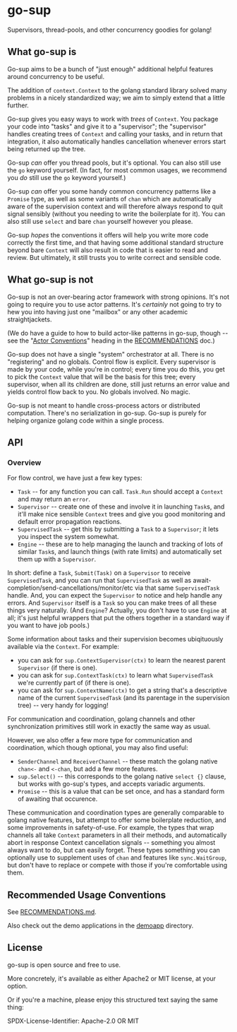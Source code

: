 go-sup
======

Supervisors, thread-pools, and other concurrency goodies for golang!


What go-sup is
--------------

Go-sup aims to be a bunch of "just enough" additional helpful features around concurrency to be useful.

The addition of `context.Context` to the golang standard library solved many problems in a nicely standardized way;
we aim to simply extend that a little further.

Go-sup gives you easy ways to work with _trees_ of `Context`.
You package your code into "tasks" and give it to a "supervisor";
the "supervisor" handles creating trees of `Context` and calling your tasks,
and in return that integration, it also automatically handles cancellation whenever errors start being returned up the tree.

Go-sup _can_ offer you thread pools, but it's optional.
You can also still use the `go` keyword yourself.
(In fact, for most common usages, we recommend you _do_ still use the `go` keyword yourself.)

Go-sup _can_ offer you some handy common concurrency patterns like a `Promise` type,
as well as some variants of `chan` which are automatically aware of the supervision context
and will therefore always respond to quit signal sensibly (without you needing to write the boilerplate for it).
You can also still use `select` and bare `chan` yourself however you please.

Go-sup _hopes_ the conventions it offers will help you write more code correctly the first time,
and that having some additional standard structure beyond bare `Context` will also result in code that is easier to read and review.
But ultimately, it still trusts you to write correct and sensible code.



What go-sup is not
------------------

Go-sup is not an over-bearing actor framework with strong opinions.
It's not going to require you to use actor patterns.
It's *certainly* not going to try to hew you into having just one "mailbox"
or any other academic straightjackets.

(We do have a guide to how to build actor-like patterns in go-sup, though --
see the "[Actor Conventions](./RECOMMENDATIONS.md#actor-conventions)" heading
in the [RECOMMENDATIONS](./RECOMMENDATIONS.md) doc.)

Go-sup does not have a single "system" orchestrator at all.
There is no "registering" and no globals.
Control flow is explicit.
Every supervisor is made by your code, while you're in control;
every time you do this, you get to pick the `Context` value that will be the basis for this tree;
every supervisor, when all its children are done, still just returns an error value and yields control flow back to you.
No globals involved.  No magic.

Go-sup is not meant to handle cross-process actors or distributed computation.
There's no serialization in go-sup.
Go-sup is purely for helping organize golang code within a single process.



API
---

### Overview

For flow control, we have just a few key types:

- `Task` -- for any function you can call.  `Task.Run` should accept a `Context` and may return an `error`.
- `Supervisor` -- create one of these and involve it in launching `Task`s, and it'll make nice sensible `Context` trees and give you good monitoring and default error propagation reactions.
- `SupervisedTask` -- get this by submitting a `Task` to a `Supervisor`; it lets you inspect the system somewhat.
- `Engine` -- these are to help managing the launch and tracking of lots of similar `Task`s, and launch things (with rate limits) and automatically set them up with a `Supervisor`.

In short: define a `Task`, `Submit(Task)` on a `Supervisor` to receive `SupervisedTask`, and you can run that `SupervisedTask` as well as await-completion/send-cancellations/monitor/etc via that same `SupervisedTask` handle.
And, you can expect the `Supervisor` to notice and help handle any errors.
And `Supervisor` itself is a `Task` so you can make trees of all these things very naturally.
(And `Engine`?  Actually, you don't have to use `Engine` at all; it's just helpful wrappers that put the others together in a standard way if you want to have job pools.)

Some information about tasks and their supervision becomes ubiqituously available via the `Context`.  For example:

- you can ask for `sup.ContextSupervisor(ctx)` to learn the nearest parent `Supervisor` (if there is one).
- you can ask for `sup.ContextTask(ctx)` to learn what `SupervisedTask` we're currently part of (if there is one).
- you can ask for `sup.ContextName(ctx)` to get a string that's a descriptive name of the current `SupervisedTask` (and its parentage in the supervision tree) -- very handy for logging!

For communication and coordination, golang channels and other synchronization primitives still work in exactly the same way as usual.

However, we also offer a few more type for communication and coordination, which though optional, you may also find useful:

- `SenderChannel` and `ReceiverChannel` -- these match the golang native `chan<-` and `<-chan`, but add a few more features.
- `sup.Select()` -- this corresponds to the golang native `select {}` clause,  but works with go-sup's types, and accepts variadic arguments.
- `Promise` -- this is a value that can be set once, and has a standard form of awaiting that occurence.

These communication and coordination types are generally comparable to golang native features,
but attempt to offer some boilerplate reduction, and some improvements in safety-of-use.
For example, the types that wrap channels all take `Context` parameters in all their methods,
and automatically abort in response Context cancellation signals -- something you almost always want to do, but can easily forget.
These types something you can optionally use to supplement uses of `chan` and features like `sync.WaitGroup`,
but don't have to replace or compete with those if you're comfortable using them.



Recommended Usage Conventions
-----------------------------

See [RECOMMENDATIONS.md](RECOMMENDATIONS.md).

Also check out the demo applications in the
[demoapp](./demoapp/) directory.



License
-------

go-sup is open source and free to use.

More concretely, it's available as either Apache2 or MIT license, at your option.

Or if you're a machine, please enjoy this structured text saying the same thing:

SPDX-License-Identifier: Apache-2.0 OR MIT